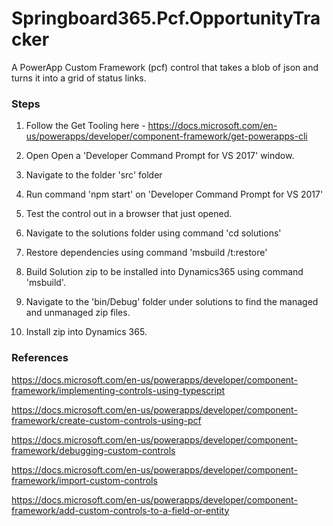 # Springboard365.Pcf.OpportunityTracker
A PowerApp Custom Framework (pcf) control that takes a blob of json and turns it into a grid of status links.

### Steps

1. Follow the Get Tooling here - https://docs.microsoft.com/en-us/powerapps/developer/component-framework/get-powerapps-cli

2. Open Open a 'Developer Command Prompt for VS 2017' window.

3. Navigate to the folder 'src' folder

4. Run command 'npm start' on 'Developer Command Prompt for VS 2017'

5. Test the control out in a browser that just opened.

6. Navigate to the solutions folder using command 'cd solutions'

7. Restore dependencies using command 'msbuild /t:restore'

8. Build Solution zip to be installed into Dynamics365 using command 'msbuild'.

9. Navigate to the 'bin/Debug' folder under solutions to find the managed and unmanaged zip files.

10. Install zip into Dynamics 365.

### References

https://docs.microsoft.com/en-us/powerapps/developer/component-framework/implementing-controls-using-typescript

https://docs.microsoft.com/en-us/powerapps/developer/component-framework/create-custom-controls-using-pcf

https://docs.microsoft.com/en-us/powerapps/developer/component-framework/debugging-custom-controls

https://docs.microsoft.com/en-us/powerapps/developer/component-framework/import-custom-controls

https://docs.microsoft.com/en-us/powerapps/developer/component-framework/add-custom-controls-to-a-field-or-entity
